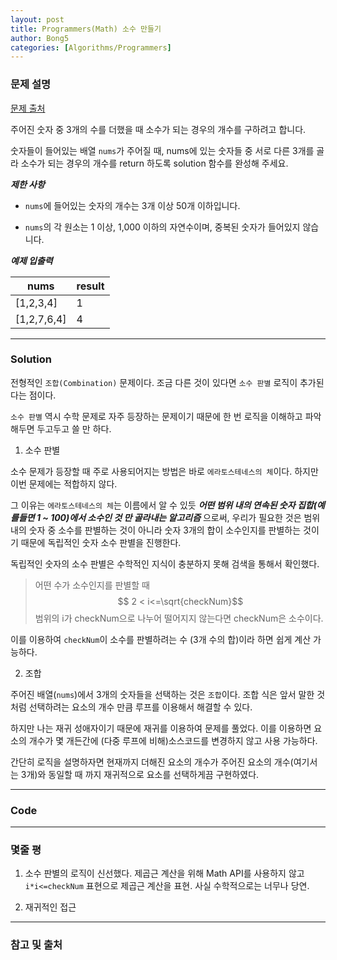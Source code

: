 ```yaml
---
layout: post
title: Programmers(Math) 소수 만들기
author: Bong5
categories: [Algorithms/Programmers]
---
```


### 문제 설명

[문제 출처](https://programmers.co.kr/learn/courses/30/lessons/12977)

주어진 숫자 중 3개의 수를 더했을 때 소수가 되는 경우의 개수를 구하려고 합니다.

숫자들이 들어있는 배열 `nums`가 주어질 때, nums에 있는 숫자들 중 서로 다른 3개를 골라 소수가 되는 경우의 개수를 return 하도록 solution 함수를 완성해 주세요.

**_제한 사항_**

- `nums`에 들어있는 숫자의 개수는 3개 이상 50개 이하입니다.

- `nums`의 각 원소는 1 이상, 1,000 이하의 자연수이며, 중복된 숫자가 들어있지 않습니다.

**_예제 입출력_**

| nums |	result |
|---|---|
| [1,2,3,4] | 1 |
| [1,2,7,6,4] | 4 |


---

### Solution

전형적인 `조합(Combination)` 문제이다. 조금 다른 것이 있다면 `소수 판별` 로직이 추가된다는 점이다.

`소수 판별` 역시 수학 문제로 자주 등장하는 문제이기 때문에 한 번 로직을 이해하고 파악해두면 두고두고 쓸 만 하다.

1. 소수 판별

소수 문제가 등장할 때 주로 사용되어지는 방법은 바로 `에라토스테네스의 체`이다. 하지만 이번 문제에는 적합하지 않다.

그 이유는 `에라토스테네스의 체`는 이름에서 알 수 있듯 **_어떤 범위 내의 연속된 숫자 집합(예를들면 1 ~ 100)에서 소수인 것 만 골라내는 알고리즘_** 으로써, 우리가 필요한 것은 범위 내의 숫자 중 소수를 판별하는 것이 아니라 숫자 3개의 합이 소수인지를 판별하는 것이기 때문에 독립적인 숫자 소수 판별을 진행한다.

독립적인 숫자의 소수 판별은 수학적인 지식이 충분하지 못해 검색을 통해서 확인했다.

> 어떤 수가 소수인지를 판별할 때 $$ 2 < i<=\sqrt{checkNum}$$ 범위의 i가 checkNum으로 나누어 떨어지지 않는다면 checkNum은 소수이다.

이를 이용하여 `checkNum`이 소수를 판별하려는 수 (3개 수의 합)이라 하면 쉽게 계산 가능하다.

2. 조합

주어진 배열(`nums`)에서 3개의 숫자들을 선택하는 것은 `조합`이다. 조합 식은 앞서 말한 것 처럼 선택하려는 요소의 개수 만큼 루프를 이용해서 해결할 수 있다.

하지만 나는 재귀 성애자이기 때문에 재귀를 이용하여 문제를 풀었다. 이를 이용하면 요소의 개수가 몇 개든간에 (다중 루프에 비해)소스코드를 변경하지 않고 사용 가능하다.

간단히 로직을 설명하자면 현재까지 더해진 요소의 개수가 주어진 요소의 개수(여기서는 3개)와 동일할 때 까지 재귀적으로 요소를 선택하게끔 구현하였다.

---


### Code

<script src="https://gist.github.com/BongHoLee/d1e0109029bacfc1bb766849f020919c.js"></script>  


---

### 몇줄 평

1. 소수 판별의 로직이 신선했다. 제곱근 계산을 위해 Math API를 사용하지 않고 `i*i<=checkNum` 표현으로 제곱근 계산을 표현. 사실 수학적으로는 너무나 당연.

2. 재귀적인 접근


---



### 참고 및 출처
